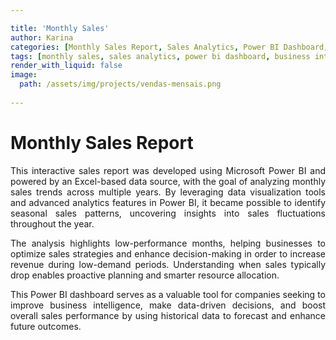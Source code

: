 ```yaml
---

title: 'Monthly Sales'
author: Karina
categories: [Monthly Sales Report, Sales Analytics, Power BI Dashboard, Business Intelligence, Excel Data Analysis, Data Visualization, Sales Trends, Seasonal Sales Analysis, Excel Reporting, BI Tools, Data Insights, Python for Data, Data-Driven Decisions, Sales Optimization, Interactive Reports]
tags: [monthly sales, sales analytics, power bi dashboard, business intelligence, excel data analysis, data visualization, sales trends, seasonal analysis, sales report, data insights, python for data, excel reporting, bi tools, sales strategy, interactive dashboards, data storytelling, sales performance, forecast sales, sales kpis, data-driven decisions]
render_with_liquid: false
image:
  path: /assets/img/projects/vendas-mensais.png
  
---
```


# Monthly Sales Report

<p style="text-align: justify;">
This interactive sales report was developed using Microsoft Power BI and powered by an Excel-based data source, with the goal of analyzing monthly sales trends across multiple years. By leveraging data visualization tools and advanced analytics features in Power BI, it became possible to identify seasonal sales patterns, uncovering insights into sales fluctuations throughout the year.
</p>

<p style="text-align: justify;">
The analysis highlights low-performance months, helping businesses to optimize sales strategies and enhance decision-making in order to increase revenue during low-demand periods. Understanding when sales typically drop enables proactive planning and smarter resource allocation.
</p>

<p style="text-align: justify;">
This Power BI dashboard serves as a valuable tool for companies seeking to improve business intelligence, make data-driven decisions, and boost overall sales performance by using historical data to forecast and enhance future outcomes.
</p>